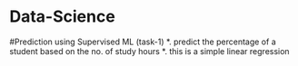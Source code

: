 # Data-Science
#Prediction using Supervised ML (task-1)
  *. predict the percentage of a student based on the no. of study hours
  *. this is a simple linear regression
